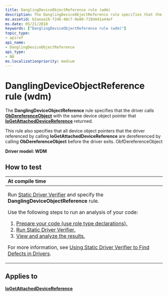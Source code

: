 ```yaml
---
title: DanglingDeviceObjectReference rule (wdm)
description: The DanglingDeviceObjectReference rule specifies that the driver calls ObDereferenceObject with the same device object pointer that IoGetAttachedDeviceReference returned.
ms.assetid: b2aeaa16-f246-48c7-9e80-719d441a44ef
ms.date: 05/21/2018
keywords: ["DanglingDeviceObjectReference rule (wdm)"]
topic_type:
- apiref
api_name:
- DanglingDeviceObjectReference
api_type:
- NA
ms.localizationpriority: medium
---
```


# DanglingDeviceObjectReference rule (wdm)


The **DanglingDeviceObjectReference** rule specifies that the driver calls [**ObDereferenceObject**](/windows-hardware/drivers/ddi/wdm/nf-wdm-obdereferenceobject) with the same device object pointer that [**IoGetAttachedDeviceReference**](/windows-hardware/drivers/ddi/ntifs/nf-ntifs-iogetattacheddevicereference) returned.

This rule also specifies that all device object pointers that the driver referenced by calling **IoGetAttachedDeviceReference** are dereferenced by calling **ObDereferenceObject** before the driver exits. ObfDereferenceObject

**Driver model: WDM**

How to test
-----------

<table>
<colgroup>
<col width="100%" />
</colgroup>
<thead>
<tr class="header">
<th align="left">At compile time</th>
</tr>
</thead>
<tbody>
<tr class="odd">
<td align="left"><p>Run <a href="https://docs.microsoft.com/windows-hardware/drivers/devtest/static-driver-verifier" data-raw-source="[Static Driver Verifier](./static-driver-verifier.md)">Static Driver Verifier</a> and specify the <strong>DanglingDeviceObjectReference</strong> rule.</p>
Use the following steps to run an analysis of your code:
<ol>
<li><a href="https://docs.microsoft.com/windows-hardware/drivers/devtest/using-static-driver-verifier-to-find-defects-in-drivers#preparing-your-source-code" data-raw-source="[Prepare your code (use role type declarations).](./using-static-driver-verifier-to-find-defects-in-drivers.md#preparing-your-source-code)">Prepare your code (use role type declarations).</a></li>
<li><a href="https://docs.microsoft.com/windows-hardware/drivers/devtest/using-static-driver-verifier-to-find-defects-in-drivers#running-static-driver-verifier" data-raw-source="[Run Static Driver Verifier.](./using-static-driver-verifier-to-find-defects-in-drivers.md#running-static-driver-verifier)">Run Static Driver Verifier.</a></li>
<li><a href="https://docs.microsoft.com/windows-hardware/drivers/devtest/using-static-driver-verifier-to-find-defects-in-drivers#viewing-and-analyzing-the-results" data-raw-source="[View and analyze the results.](./using-static-driver-verifier-to-find-defects-in-drivers.md#viewing-and-analyzing-the-results)">View and analyze the results.</a></li>
</ol>
<p>For more information, see <a href="https://docs.microsoft.com/windows-hardware/drivers/devtest/using-static-driver-verifier-to-find-defects-in-drivers" data-raw-source="[Using Static Driver Verifier to Find Defects in Drivers](./using-static-driver-verifier-to-find-defects-in-drivers.md)">Using Static Driver Verifier to Find Defects in Drivers</a>.</p></td>
</tr>
</tbody>
</table>

Applies to
----------

[**IoGetAttachedDeviceReference**](/windows-hardware/drivers/ddi/ntifs/nf-ntifs-iogetattacheddevicereference)
 

